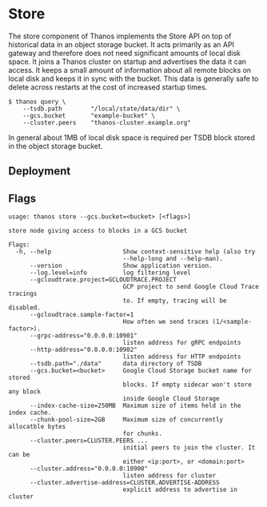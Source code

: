 # Store

The store component of Thanos implements the Store API on top of historical data in an object storage bucket. It acts primarily as an API gateway and therefore does not need significant amounts of local disk space. It joins a Thanos cluster on startup and advertises the data it can access.
It keeps a small amount of information about all remote blocks on local disk and keeps it in sync with the bucket. This data is generally safe to delete across restarts at the cost of increased startup times.

```
$ thanos query \
    --tsdb.path        "/local/state/data/dir" \
    --gcs.bucket       "example-bucket" \
    --cluster.peers    "thanos-cluster.example.org"
```

In general about 1MB of local disk space is required per TSDB block stored in the object storage bucket.

## Deployment
## Flags

[embedmd]:# (flags/store.txt $)
```$
usage: thanos store --gcs.bucket=<bucket> [<flags>]

store node giving access to blocks in a GCS bucket

Flags:
  -h, --help                    Show context-sensitive help (also try
                                --help-long and --help-man).
      --version                 Show application version.
      --log.level=info          log filtering level
      --gcloudtrace.project=GCLOUDTRACE.PROJECT  
                                GCP project to send Google Cloud Trace tracings
                                to. If empty, tracing will be disabled.
      --gcloudtrace.sample-factor=1  
                                How often we send traces (1/<sample-factor>).
      --grpc-address="0.0.0.0:10901"  
                                listen address for gRPC endpoints
      --http-address="0.0.0.0:10902"  
                                listen address for HTTP endpoints
      --tsdb.path="./data"      data directory of TSDB
      --gcs.bucket=<bucket>     Google Cloud Storage bucket name for stored
                                blocks. If empty sidecar won't store any block
                                inside Google Cloud Storage
      --index-cache-size=250MB  Maximum size of items held in the index cache.
      --chunk-pool-size=2GB     Maximum size of concurrently allocatble bytes
                                for chunks.
      --cluster.peers=CLUSTER.PEERS ...  
                                initial peers to join the cluster. It can be
                                either <ip:port>, or <domain:port>
      --cluster.address="0.0.0.0:10900"  
                                listen address for cluster
      --cluster.advertise-address=CLUSTER.ADVERTISE-ADDRESS  
                                explicit address to advertise in cluster

```
